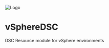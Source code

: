 ![Logo](http://lucd.info/wp-content/uploads/2016/06/vSphereDSC-Logo.jpg)

# vSphereDSC
DSC Resource module for vSphere environments
